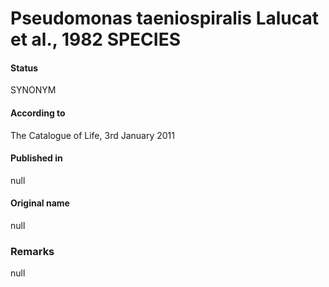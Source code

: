 # Pseudomonas taeniospiralis Lalucat et al., 1982 SPECIES

#### Status
SYNONYM

#### According to
The Catalogue of Life, 3rd January 2011

#### Published in
null

#### Original name
null

### Remarks
null